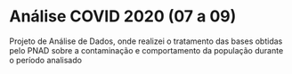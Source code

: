# Análise COVID 2020 (07 a 09)
Projeto de Análise de Dados, onde realizei o tratamento das bases obtidas pelo PNAD sobre a contaminação e comportamento da população durante o período analisado

